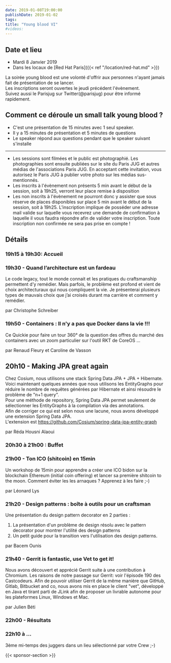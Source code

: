 ```yaml
---
date: 2019-01-08T19:00:00
publishDate: 2019-01-02
tags:
title: "Young blood VI"
#videos:
---
```


## Date et lieu

- Mardi 8 Janvier 2019
- Dans les locaux de [Red Hat Paris]({{< ref "/location/red-hat.md" >}})

La soirée young blood est une volonté d'offrir aux personnes n'ayant jamais fait de présentation de se lancer.  
Les inscriptions seront ouvertes le jeudi précédent l'évènement.  
Suivez aussi le Parisjug sur Twitter(@parisjug) pour être informé rapidement.

## Comment ce déroule un small talk young blood ?

* C'est une présentation de 15 minutes avec 1 seul speaker.
* Il y a 15 minutes de présentation et 5 minutes de questions
* Le speaker répond aux questions pendant que le speaker suivant s'installe

---

* Les sessions sont filmées et le public est photographié. Les photographies sont ensuite publiées sur le site du Paris JUG et autres médias de l'associations Paris JUG. En acceptant cette invitation, vous autorisez le Paris JUG à publier votre photo sur les médias sus-mentionnés.
* Les inscrits à l'évènement non présents 5 min avant le début de la session, soit à 19h25, verront leur place remise à disposition
* Les non inscrits à l'évènement ne pourront donc y assister que sous réserve de places disponibles sur place 5 min avant le début de la session, soit à 19h25.
  L’inscription implique de posséder une adresse mail valide sur laquelle vous recevrez une demande de confirmation à laquelle il vous faudra répondre afin de valider votre inscription. Toute inscription non confirmée ne sera pas prise en compte !



## Détails

### 19h15 à 19h30: Accueil

### 19h30 - Quand l’architecture est un fardeau

Le code legacy, tout le monde connait et les pratiques du craftsmanship permettent d’y remédier. Mais parfois, le problème est profond et vient de choix architecturaux qui nous compliquent la vie. Je présenterai plusieurs types de mauvais choix que j’ai croisés durant ma carrière et comment y remédier.

par Christophe Schreiber

### 19h50 - Containers : Il n'y a pas que Docker dans la vie !!!

Ce Quickie pour faire un tour 360° de la question des offres du marché des containers avec un zoom particulier sur l'outil RKT de CoreOS ...

par Renaud Fleury et Caroline de Vasson

## 20h10 - Making JPA great again

Chez Cosium, nous utilisons une stack Spring Data JPA + JPA + Hibernate.  
Voici maintenant quelques années que nous utilisons les EntityGraphs pour réduire le nombre de requêtes générées par Hibernate et ainsi résoudre le problème de "n+1 query".  
Pour une méthode de repository, Spring Data JPA permet seulement de sélectionner les EntityGraphs à la compilation via des annotations.  
Afin de corriger ce qui est selon nous une lacune, nous avons développé une extension Spring Data JPA.  
L'extension est https://github.com/Cosium/spring-data-jpa-entity-graph

par Réda Housni Alaoui

### 20h30 à 21h00 : Buffet

### 21h00 - Ton ICO (shitcoin) en 15min

Un workshop de 15min pour apprendre a créer une ICO bidon sur la blockchain Ethereum (initial coin offering) et lancer sa première shitcoin to the moon. Comment éviter les les arnaques ? Apprenez à les faire ;-)

par Léonard Lys

### 21h20 - Design patterns : boîte à outils pour un craftsman

Une présentation du design pattern decorator en 2 parties :

1. La présentation d'un problème de design résolu avec le pattern decorator pour montrer l'utilité des design patterns
2. Un petit guide pour la transition vers l'utilisation des design patterns. 

par Bacem Ounis

### 21h40 - Gerrit is fantastic, use Vet to get it!

Nous avons découvert et apprécié Gerrit suite à une contribution à Chromium. Les raisons de notre passage sur Gerrit: voir l'épisode 190 des Castcodeurs.
Afin de pouvoir utiliser Gerrit de la même manière que GitHub, Gitlab, Bitbucket and co, nous avons mis en place le client "vet", développé en Java et tirant parti de JLink afin de proposer un livrable autonome pour les plateformes Linux, Windows et Mac.

par Julien Béti

### 22h00 - Résultats

### 22h10 à ...

3ème mi-temps des juggers dans un lieu sélectionné par votre Crew ;-)

{{< sponsor-section >}}
